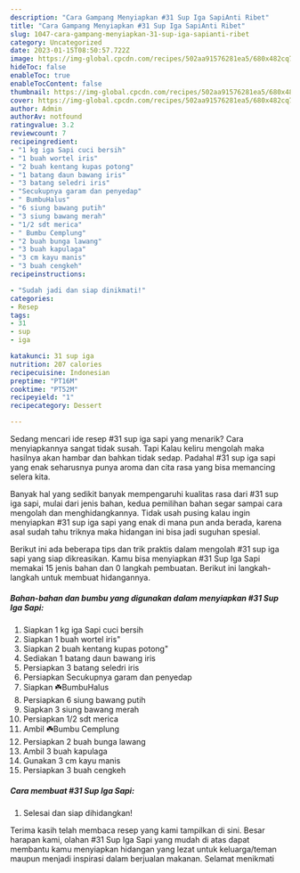```yaml
---
description: "Cara Gampang Menyiapkan #31 Sup Iga SapiAnti Ribet"
title: "Cara Gampang Menyiapkan #31 Sup Iga SapiAnti Ribet"
slug: 1047-cara-gampang-menyiapkan-31-sup-iga-sapianti-ribet
category: Uncategorized
date: 2023-01-15T08:50:57.722Z
image: https://img-global.cpcdn.com/recipes/502aa91576281ea5/680x482cq70/31-sup-iga-sapi-foto-resep-utama.jpg
hideToc: false
enableToc: true
enableTocContent: false
thumbnail: https://img-global.cpcdn.com/recipes/502aa91576281ea5/680x482cq70/31-sup-iga-sapi-foto-resep-utama.jpg
cover: https://img-global.cpcdn.com/recipes/502aa91576281ea5/680x482cq70/31-sup-iga-sapi-foto-resep-utama.jpg
author: Admin
authorAv: notfound
ratingvalue: 3.2
reviewcount: 7
recipeingredient:
- "1 kg iga Sapi cuci bersih"
- "1 buah wortel iris"
- "2 buah kentang kupas potong"
- "1 batang daun bawang iris"
- "3 batang seledri iris"
- "Secukupnya garam dan penyedap"
- " BumbuHalus"
- "6 siung bawang putih"
- "3 siung bawang merah"
- "1/2 sdt merica"
- " Bumbu Cemplung"
- "2 buah bunga lawang"
- "3 buah kapulaga"
- "3 cm kayu manis"
- "3 buah cengkeh"
recipeinstructions:

- "Sudah jadi dan siap dinikmati!"
categories:
- Resep
tags:
- 31
- sup
- iga

katakunci: 31 sup iga 
nutrition: 207 calories
recipecuisine: Indonesian
preptime: "PT16M"
cooktime: "PT52M"
recipeyield: "1"
recipecategory: Dessert

---
```



Sedang mencari ide resep #31 sup iga sapi yang menarik? Cara menyiapkannya sangat tidak susah. Tapi Kalau keliru mengolah maka hasilnya akan hambar dan bahkan tidak sedap. Padahal #31 sup iga sapi yang enak seharusnya punya aroma dan cita rasa yang bisa memancing selera kita.




Banyak hal yang sedikit banyak mempengaruhi kualitas rasa dari #31 sup iga sapi, mulai dari jenis bahan, kedua pemilihan bahan segar sampai cara mengolah dan menghidangkannya. Tidak usah pusing kalau ingin menyiapkan #31 sup iga sapi yang enak di mana pun anda berada, karena asal sudah tahu triknya maka hidangan ini bisa jadi suguhan spesial.


Berikut ini ada beberapa tips dan trik praktis dalam mengolah #31 sup iga sapi yang siap dikreasikan. Kamu bisa menyiapkan #31 Sup Iga Sapi memakai 15 jenis bahan dan 0 langkah pembuatan. Berikut ini langkah-langkah untuk membuat hidangannya.

<!--inarticleads1-->

##### Bahan-bahan dan bumbu yang digunakan dalam menyiapkan #31 Sup Iga Sapi:

1. Siapkan 1 kg iga Sapi cuci bersih
1. Siapkan 1 buah wortel iris&#34;
1. Siapkan 2 buah kentang kupas potong&#34;
1. Sediakan 1 batang daun bawang iris
1. Persiapkan 3 batang seledri iris
1. Persiapkan Secukupnya garam dan penyedap
1. Siapkan  ☘️BumbuHalus
1. Persiapkan 6 siung bawang putih
1. Siapkan 3 siung bawang merah
1. Persiapkan 1/2 sdt merica
1. Ambil  ☘️Bumbu Cemplung
1. Persiapkan 2 buah bunga lawang
1. Ambil 3 buah kapulaga
1. Gunakan 3 cm kayu manis
1. Persiapkan 3 buah cengkeh




<!--inarticleads2-->

##### Cara membuat #31 Sup Iga Sapi:


1. Selesai dan siap dihidangkan!



Terima kasih telah membaca resep yang kami tampilkan di sini. Besar harapan kami, olahan #31 Sup Iga Sapi yang mudah di atas dapat membantu kamu menyiapkan hidangan yang lezat untuk keluarga/teman maupun menjadi inspirasi dalam berjualan makanan. Selamat menikmati
